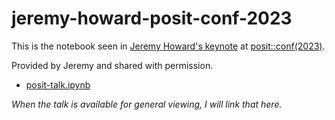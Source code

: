 # jeremy-howard-posit-conf-2023

This is the notebook seen in [Jeremy Howard's keynote](https://reg.conf.posit.co/flow/posit/positconf23/attendee-portal/page/sessioncatalog/session/1685040652347001GcAm) at [posit::conf(2023)](https://posit.co/conference/).

Provided by Jeremy and shared with permission.

* [posit-talk.ipynb](posit-talk.ipynb)

*When the talk is available for general viewing, I will link that here.*
